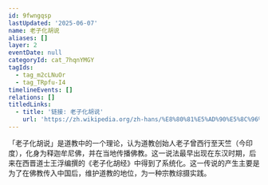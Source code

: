 ```yaml
---
id: 9fwngqsp
lastUpdated: '2025-06-07'
name: 老子化胡说
aliases: []
layer: 2
eventDate: null
categoryId: cat_7hqnYMGY
tagIds:
  - tag_m2cLNuOr
  - tag_TRpfu-I4
timelineEvents: []
relations: []
titledLinks:
  - title: '链接: 老子化胡说'
    url: 'https://zh.wikipedia.org/zh-hans/%E8%80%81%E5%AD%90%E5%8C%96%E8%83%A1'
---
```

「老子化胡说」是道教中的一个理论，认为道教创始人老子曾西行至天竺（今印度），化身为释迦牟尼佛，并在当地传播佛教。这一说法最早出现在东汉时期，后来在西晋道士王浮编撰的《老子化胡经》中得到了系统化。这一传说的产生主要是为了在佛教传入中国后，维护道教的地位，为一种宗教综摄实践。
